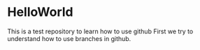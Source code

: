 # HelloWorld
This is a test repository to learn how to use github
First we try to understand how to use branches in github.
